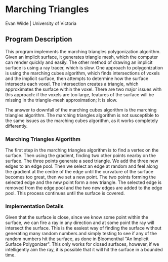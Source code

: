 Marching Triangles
==================

Evan Wilde | University of Victoria

Program Description
-------------------

This program implements the marching triangles polygonization algorithm. Given
an implicit surface, it generates triangle mesh, which the computer can render
quickly and easily. The other method of drawing an implicit surface is using a
ray tracer, which is slow. One approach to polygonization is using the marching
cubes algorithm, which finds intersections of voxels and the implicit surface,
then attempts to determine how the surface intersects each voxel. The
intersection creates a triangle, which approximates the surface within the
voxel. There are two major issues with this approach: if the voxels are too
large, features of the surface will be missing in the triangle-mesh
approximation; It is slow.

The answer to downfall of the marching cubes algorithm is the marching
triangles algorithm. The marching triangles algorithm is not susceptible to the
same issues as the marching cubes algorithm, as it works completely
differently.

### Marching Triangles Algorithm

The first step in the marching triangles algorithm is to find a vertex on the
surface. Then using the gradient, finding two other points nearby on the
surface. The three points generate a seed triangle. We add the three new edges
to an edge pool. Then we select an edge at random and feel along the gradient
at the centre of the edge until the curvature of the surface becomes too great,
then we set a new point. The two points forming the selected edge and the new
point form a new triangle. The selected edge is removed from the edge pool and
the two new edges are added to the edge pool. This process continues until the
surface is covered.


### Implementation Details

Given that the surface is close, since we know some point within the surface,
we can fire a ray in any direction and at some point the ray will intersect the
surface. This is the easiest way of finding the surface without generating many
random numbers and simply testing to see if any of the random numbers hit the
surface, as done in Bloomenthal "An Implicit Surface Polygonizer". This only
works for closed surfaces, however, if we intelligently aim the ray, it is
possible that it will hit the surface in a bounded time.


